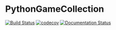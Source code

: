 # PythonGameCollection

[![Build Status](https://travis-ci.org/pppt94/PythonGameCollection.svg?branch=wth_screen)](https://travis-ci.org/pppt94/PythonGameCollection)
[![codecov](https://codecov.io/gh/pppt94/PythonGameCollection/branch/master/graph/badge.svg)](https://codecov.io/gh/pppt94/PythonGameCollection)
[![Documentation Status](https://readthedocs.org/projects/pythongamecollection/badge/?version=latest)](https://pythongamecollection.readthedocs.io/en/latest/?badge=latest)
